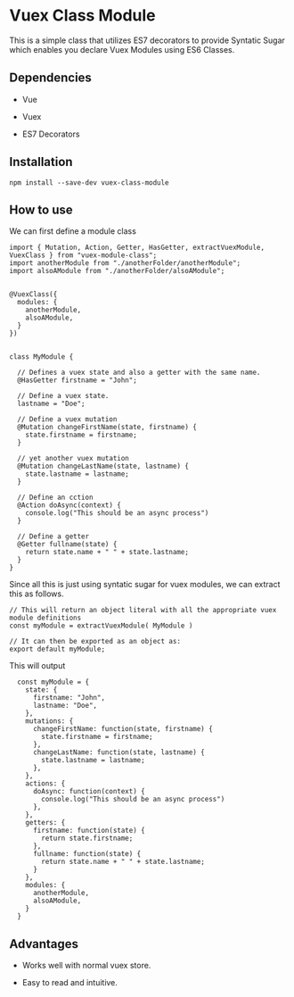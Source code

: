 # Vuex Class Module

This is a simple class that utilizes ES7 decorators to provide Syntatic Sugar which enables you declare Vuex Modules using ES6 Classes. 

## Dependencies

   * Vue

   * Vuex

   * ES7 Decorators
 

## Installation
```
npm install --save-dev vuex-class-module
```


## How to use

We can first define a module class

```
import { Mutation, Action, Getter, HasGetter, extractVuexModule, VuexClass } from "vuex-module-class";
import anotherModule from "./anotherFolder/anotherModule";
import alsoAModule from "./anotherFolder/alsoAModule";


@VuexClass({
  modules: {
    anotherModule,
    alsoAModule,
  }
})


class MyModule {
  
  // Defines a vuex state and also a getter with the same name.
  @HasGetter firstname = "John";
  
  // Define a vuex state.
  lastname = "Doe";

  // Define a vuex mutation
  @Mutation changeFirstName(state, firstname) {
    state.firstname = firstname;
  }

  // yet another vuex mutation
  @Mutation changeLastName(state, lastname) {
    state.lastname = lastname;
  }

  // Define an cction
  @Action doAsync(context) {
    console.log("This should be an async process")
  }

  // Define a getter
  @Getter fullname(state) {
    return state.name + " " + state.lastname;
  }
}
```

Since all this is just using syntatic sugar for vuex modules, we can extract this as follows.

```
// This will return an object literal with all the appropriate vuex module definitions 
const myModule = extractVuexModule( MyModule )

// It can then be exported as an object as:
export default myModule;
```

This will output
```
  const myModule = {
    state: {
      firstname: "John",
      lastname: "Doe",
    },
    mutations: {
      changeFirstName: function(state, firstname) {
        state.firstname = firstname;
      },
      changeLastName: function(state, lastname) {
        state.lastname = lastname;
      },
    },
    actions: {
      doAsync: function(context) {
        console.log("This should be an async process")
      },      
    },
    getters: {
      firstname: function(state) {
        return state.firstname;
      },
      fullname: function(state) {
        return state.name + " " + state.lastname;
      }      
    },
    modules: {
      anotherModule,
      alsoAModule,    
    }
  }
```


## Advantages
   * Works well with normal vuex store.

   * Easy to read and intuitive.


